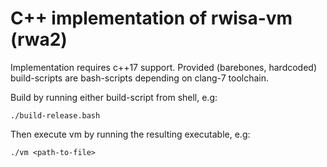 C++ implementation of rwisa-vm (rwa2)
=====================================

Implementation requires c++17 support. Provided (barebones, hardcoded)
build-scripts are bash-scripts depending on clang-7 toolchain.

Build by running either build-script from shell, e.g:
```
./build-release.bash
```

Then execute vm by running the resulting executable, e.g:
```
./vm <path-to-file>
```
